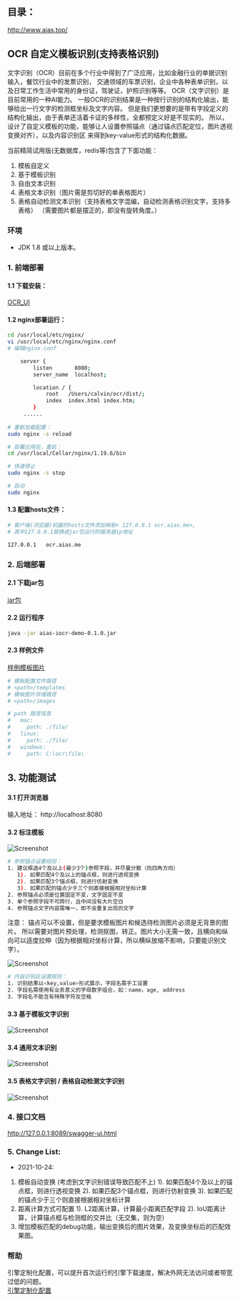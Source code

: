 ## 目录：
http://www.aias.top/

## OCR 自定义模板识别(支持表格识别)

文字识别（OCR）目前在多个行业中得到了广泛应用，比如金融行业的单据识别输入，餐饮行业中的发票识别，
交通领域的车票识别，企业中各种表单识别，以及日常工作生活中常用的身份证，驾驶证，护照识别等等。
OCR（文字识别）是目前常用的一种AI能力。
一般OCR的识别结果是一种按行识别的结构化输出，能够给出一行文字的检测框坐标及文字内容。
但是我们更想要的是带有字段定义的结构化输出，由于表单还活着卡证的多样性，全都预定义好是不现实的。
所以，设计了自定义模板的功能，能够让人设置参照锚点（通过锚点匹配定位，图片透视变换对齐），以及内容识别区
来得到key-value形式的结构化数据。

当前精简试用版(无数据库，redis等)包含了下面功能：
1. 模板自定义
2. 基于模板识别
3. 自由文本识别
4. 表格文本识别（图片需是剪切好的单表格图片）
5. 表格自动检测文本识别（支持表格文字混编，自动检测表格识别文字，支持多表格）
（需要图片都是摆正的，即没有旋转角度。）

### 环境
* JDK 1.8 或以上版本。

### 1. 前端部署

#### 1.1 下载安装：
[OCR_UI](https://djl-model.oss-cn-hongkong.aliyuncs.com/AIAS/OCR/dist.zip)

#### 1.2 nginx部署运行：
```bash
cd /usr/local/etc/nginx/
vi /usr/local/etc/nginx/nginx.conf
# 编辑nginx.conf

    server {
        listen       8080;
        server_name  localhost;

        location / {
            root   /Users/calvin/ocr/dist/;
            index  index.html index.htm;
        }
     ......
     
# 重新加载配置：
sudo nginx -s reload 

# 部署应用后，重启：
cd /usr/local/Cellar/nginx/1.19.6/bin

# 快速停止
sudo nginx -s stop

# 启动
sudo nginx     
```
#### 1.3 配置hosts文件：
```bash
# 客户端(浏览器)机器的hosts文件添加映射< 127.0.0.1	ocr.aias.me>, 
# 其中127.0.0.1替换成jar包运行的服务器ip地址

127.0.0.1	ocr.aias.me
```

### 2. 后端部署

#### 2.1 下载jar包
[jar包](https://djl-model.oss-cn-hongkong.aliyuncs.com/AIAS/OCR/aias-iocr-demo-0.1.0.jar)   
 
#### 2.2 运行程序
```bash
java -jar aias-iocr-demo-0.1.0.jar
```

#### 2.3 样例文件
[样例模板图片](https://djl-model.oss-cn-hongkong.aliyuncs.com/AIAS/OCR/images/ticket.jpeg)   
```bash
# 模板配置文件路径
# <path>/templates
# 模板图片存储路径
# <path>/images

# path 路径信息
#   mac:
#     path: ./file/
#   linux:
#     path: ./file/
#   windows:
#     path: C:\ocr\file\
```

## 3. 功能测试

#### 3.1 打开浏览器
输入地址： http://localhost:8080

#### 3.2 标注模板
![Screenshot](https://djl-model.oss-cn-hongkong.aliyuncs.com/AIAS/OCR/images/ocr_anchor.png)

```bash
# 参照锚点设置规则：
1. 建议框选4个及以上(最少3个)参照字段，并尽量分散（向四角方向）
   1). 如果匹配4个及以上的锚点框，则进行透视变换
   2). 如果匹配3个锚点框，则进行仿射变换
   3). 如果匹配的锚点少于三个则直接根据相对坐标计算
2. 参照锚点必须是位置固定不变，文字固定不变
3. 单个参照字段不可跨行，且中间没有大片空白
4. 参照锚点文字内容需唯一，即不会重复出现的文字
```
注意：
锚点可以不设置，但是要求模板图片和候选待检测图片必须是无背景的图片。
所以需要对图片预处理，检测抠图，转正。图片大小无需一致，且横向和纵向可以适度拉伸（因为根据相对坐标计算，所以横纵放缩不影响，只要能识别文字）。

![Screenshot](https://djl-model.oss-cn-hongkong.aliyuncs.com/AIAS/OCR/images/ocr_content.png)

```bash
# 内容识别区设置规则：
1. 识别结果以<key,value>形式展示，字段名需手工设置
2. 字段名需使用有业务意义的字母数字组合，如：name，age, address
3. 字段名不能含有特殊字符及空格
```

#### 3.3 基于模板文字识别
![Screenshot](https://djl-model.oss-cn-hongkong.aliyuncs.com/AIAS/OCR/images/ocr_recognize.png)

#### 3.4 通用文本识别  
![Screenshot](https://djl-model.oss-cn-hongkong.aliyuncs.com/AIAS/OCR/images/ocr_freetxt.png)
 
#### 3.5 表格文字识别 / 表格自动检测文字识别
![Screenshot](https://djl-model.oss-cn-hongkong.aliyuncs.com/AIAS/OCR/images/single_table.png)

  
### 4. 接口文档  
http://127.0.0.1:8089/swagger-ui.html

### 5. Change List:
- 2021-10-24:
1. 模板自动变换 (考虑到文字识别错误导致匹配不上)
   1). 如果匹配4个及以上的锚点框，则进行透视变换
   2). 如果匹配3个锚点框，则进行仿射变换
   3). 如果匹配的锚点少于三个则直接根据相对坐标计算
2. 距离计算方式可配置
   1). L2距离计算，计算最小距离匹配字段
   2). IoU距离计算，计算锚点框与检测框的交并比（无交集，则为空）
3. 增加模板匹配的debug功能，输出变换后的图片效果，及变换坐标后的匹配效果图。
  
  
### 帮助 
引擎定制化配置，可以提升首次运行的引擎下载速度，解决外网无法访问或者带宽过低的问题。         
[引擎定制化配置](http://aias.top/engine_cpu.html)  